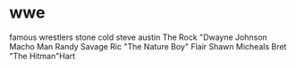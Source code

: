 # wwe
famous wrestlers
stone cold steve austin
The Rock "Dwayne Johnson 
Macho Man Randy Savage 
Ric "The Nature Boy" Flair
Shawn Micheals 
Bret "The Hitman"Hart 

